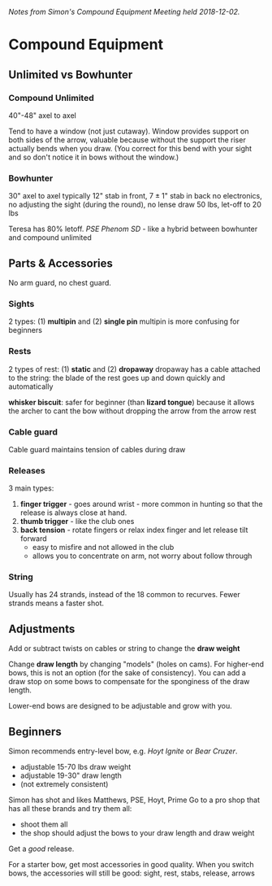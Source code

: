 *Notes from Simon's Compound Equipment Meeting held 2018-12-02.*
# Compound Equipment

## Unlimited vs Bowhunter
### Compound Unlimited
40"-48" axel to axel

Tend to have a window (not just cutaway). Window provides support on both sides of the arrow, valuable because without the support the riser actually bends when you draw. (You correct for this bend with your sight and so don't notice it in bows without the window.)

### Bowhunter
30" axel to axel
typically $12$" stab in front, $7 \pm 1$" stab in back
no electronics, no adjusting the sight (during the round), no lense
draw 50 lbs, let-off to 20 lbs

Teresa has 80% letoff. *PSE Phenom SD* - like a hybrid between bowhunter and compound unlimited

## Parts & Accessories
No arm guard, no chest guard. 

### Sights
2 types: (1) **multipin** and (2) **single pin**
multipin is more confusing for beginners
### Rests
2 types of rest: (1) **static** and (2) **dropaway**
dropaway has a cable attached to the string: the blade of the rest goes up and down quickly and automatically

**whisker biscuit**: safer for beginner (than **lizard tongue**) because it allows the archer to cant the bow without dropping the arrow from the arrow rest
### Cable guard
Cable guard maintains tension of cables during draw
### Releases
3 main types:
1. **finger trigger** - goes around wrist - more common in hunting so that the release is always close at hand.
2. **thumb trigger** - like the club ones
3. **back tension** - rotate fingers or relax index finger and let release tilt forward
	- easy to misfire and not allowed in the club
	- allows you to concentrate on arm, not worry about follow through
### String
Usually has 24 strands, instead of the 18 common to recurves. Fewer strands means a faster shot.

## Adjustments
Add or subtract twists on cables or string to change the **draw weight**

Change **draw length** by changing "models" (holes on cams). For higher-end bows, this is not an option (for the sake of consistency). You can add a draw stop on some bows to compensate for the sponginess of the draw length.

Lower-end bows are designed to be adjustable and grow with you.

## Beginners
Simon recommends entry-level bow, e.g. *Hoyt Ignite* or *Bear Cruzer*.
- adjustable 15-70 lbs draw weight
- adjustable 19-30" draw length
- (not extremely consistent)

Simon has shot and likes Matthews, PSE, Hoyt, Prime
Go to a pro shop that has all these brands and try them all:
- shoot them all
- the shop should adjust the bows to your draw length and draw weight

Get a *good* release.

For a starter bow, get most accessories in good quality. When you switch bows, the accessories will still be good: sight, rest, stabs, release, arrows
<!--stackedit_data:
eyJoaXN0b3J5IjpbLTE0ODgwMjE4OTZdfQ==
-->